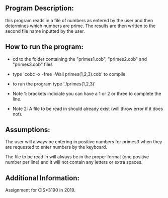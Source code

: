 ## Program Description:
this program reads in a file of numbers as entered by the user and then determines which numbers are prime. The results are then written to the second file name inputted by the user. 

## How to run the program:
- cd to the folder containing the "primes1.cob", "primes2.cob" and "primes3.cob" files
- type 'cobc -x -free -Wall primes(1,2,3).cob' to compile
- to run the program type './primes(1,2,3)'

- Note 1: brackets indiciate you can have a 1 or 2 or three to complete the line.
- Note 2: A file to be read in should already exist (will throw error if it does not).

## Assumptions:
The user will always be entering in positive numbers for primes3 when they
are requested to enter numbers by the keyboard.

The file to be read in will always be in the proper format (one positive number per line)
and it will not contain any letters or extra spaces.

## Additional Information:
Assignment for CIS*3190 in 2019.
